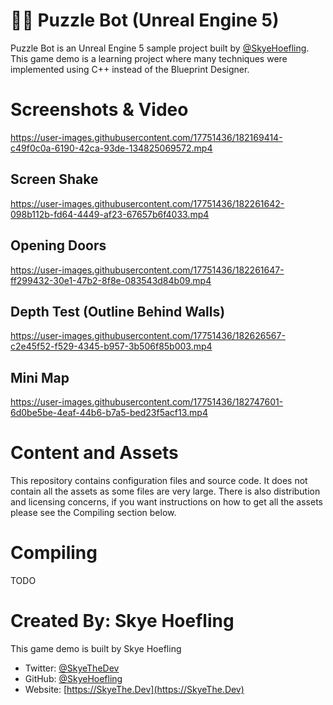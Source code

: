 # 🧩🤖 Puzzle Bot (Unreal Engine 5)
Puzzle Bot is an Unreal Engine 5 sample project built by [@SkyeHoefling](https://github.com/SkyeHoefling). This game demo is a learning project where many techniques were implemented using C++ instead of the Blueprint Designer.

# Screenshots & Video

https://user-images.githubusercontent.com/17751436/182169414-c49f0c0a-6190-42ca-93de-134825069572.mp4

## Screen Shake
https://user-images.githubusercontent.com/17751436/182261642-098b112b-fd64-4449-af23-67657b6f4033.mp4

## Opening Doors
https://user-images.githubusercontent.com/17751436/182261647-ff299432-30e1-47b2-8f8e-083543d84b09.mp4

## Depth Test (Outline Behind Walls)
https://user-images.githubusercontent.com/17751436/182626567-c2e45f52-f529-4345-b957-3b506f85b003.mp4

## Mini Map
https://user-images.githubusercontent.com/17751436/182747601-6d0be5be-4eaf-44b6-b7a5-bed23f5acf13.mp4

# Content and Assets
This repository contains configuration files and source code. It does not contain all the assets as some files are very large. There is also distribution and licensing concerns, if you want instructions on how to get all the assets please see the Compiling section below.

# Compiling
TODO

# Created By: Skye Hoefling
This game demo is built by Skye Hoefling
* Twitter: [@SkyeTheDev](https://twitter.com/SkyeTheDev)
* GitHub: [@SkyeHoefling](https://github.com/SkyeHoefling)
* Website: [https://SkyeThe.Dev](https://SkyeThe.Dev)
